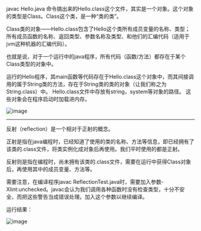 javac Hello.java 命令搞出来的Hello.class这个文件，其实是一个对象。这个对象的类型是Class。Class这个类，是一种“类的类”。

Class类的对象——Hello.class包含了Hello这个类所有成员变量的名称、类型；所有成员函数的名称、返回类型、参数名称及类型、和他们的汇编代码（适用于jvm这种机器的汇编代码）。

也就是说，对于一个运行中的java程序，所有代码（函数/方法）都存在于某个Class类型的对象中。

运行的Hello程序，其main函数等代码存在于Hello.class这个对象中，而其间接调用的属于String类的方法，存在于String类的类的对象（让我们称之为String.class）中。
Hello.class文件中存放有string，system等对象的路径。
这些对象会在程序启动时加载进内存。

![image](https://github.com/Seg-Tree/seg-tree.github.io_1/blob/main/pen/reflection/java_class.png)

---

反射（reflection）是一个相对于正射的概念。

正射是指在java编程时，已经知道了使用的类的名称、方法等信息，即已经拥有了该类的.class文件，将类实例化成对象后再使用。我们平时使用的都是正射。

反射则是指在编程时，尚未拥有该类的.class文件，需要在运行中获得Class对象后，再使用其中的成员变量、方法等。

需要注意，在编译程序javac ReflectionTest.java时，需要加入参数-Xlint:unchecked。javac会认为我们调用各种函数时没有检查类型，十分不安全，而把这些警告当成错误处理。加入这个参数以继续编译。

运行结果：

![image](https://github.com/Seg-Tree/seg-tree.github.io_1/blob/main/pen/reflection/reflection_test.png)
